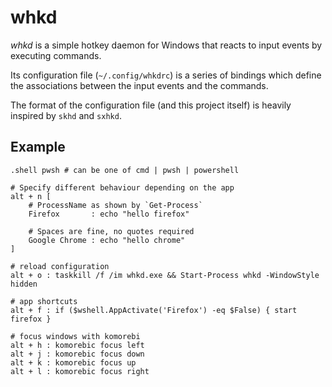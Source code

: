 # whkd

_whkd_ is a simple hotkey daemon for Windows that reacts to input events by executing commands.

Its configuration file (`~/.config/whkdrc`) is a series of bindings which define the associations between the input events and the commands.

The format of the configuration file (and this project itself) is heavily inspired by `skhd` and `sxhkd`.

## Example

```
.shell pwsh # can be one of cmd | pwsh | powershell

# Specify different behaviour depending on the app
alt + n [
    # ProcessName as shown by `Get-Process`
    Firefox       : echo "hello firefox"
    
    # Spaces are fine, no quotes required
    Google Chrome : echo "hello chrome"
]

# reload configuration
alt + o : taskkill /f /im whkd.exe && Start-Process whkd -WindowStyle hidden

# app shortcuts
alt + f : if ($wshell.AppActivate('Firefox') -eq $False) { start firefox }

# focus windows with komorebi
alt + h : komorebic focus left
alt + j : komorebic focus down
alt + k : komorebic focus up
alt + l : komorebic focus right
```

